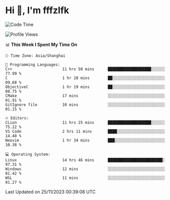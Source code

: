 # Hi 👋, I'm fffzlfk

<!--START_SECTION:waka-->
![Code Time](http://img.shields.io/badge/Code%20Time-602%20hrs%2047%20mins-blue)

![Profile Views](http://img.shields.io/badge/Profile%20Views-0-blue)

📊 **This Week I Spent My Time On** 

```text
🕑︎ Time Zone: Asia/Shanghai

💬 Programming Languages: 
C++                      11 hrs 50 mins      ███████████████████░░░░░░   77.99 % 
C                        1 hr 28 mins        ██░░░░░░░░░░░░░░░░░░░░░░░   09.68 % 
ObjectiveC               1 hr 19 mins        ██░░░░░░░░░░░░░░░░░░░░░░░   08.75 % 
CMake                    17 mins             ░░░░░░░░░░░░░░░░░░░░░░░░░   01.91 % 
GitIgnore file           10 mins             ░░░░░░░░░░░░░░░░░░░░░░░░░   01.15 % 

🔥 Editors: 
CLion                    11 hrs 25 mins      ███████████████████░░░░░░   75.22 % 
VS Code                  2 hrs 11 mins       ████░░░░░░░░░░░░░░░░░░░░░   14.40 % 
Neovim                   1 hr 34 mins        ███░░░░░░░░░░░░░░░░░░░░░░   10.38 % 

💻 Operating System: 
Linux                    14 hrs 46 mins      ████████████████████████░   97.31 % 
Windows                  12 mins             ░░░░░░░░░░░░░░░░░░░░░░░░░   01.42 % 
WSL                      11 mins             ░░░░░░░░░░░░░░░░░░░░░░░░░   01.27 % 
```


 Last Updated on 25/11/2023 00:39:08 UTC
<!--END_SECTION:waka-->
